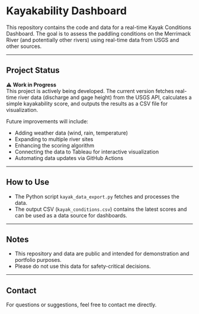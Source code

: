 # Kayakability Dashboard

This repository contains the code and data for a real-time Kayak Conditions Dashboard. The goal is to assess the paddling conditions on the Merrimack River (and potentially other rivers) using real-time data from USGS and other sources.

---

## Project Status

⚠️ **Work in Progress**  
This project is actively being developed. The current version fetches real-time river data (discharge and gage height) from the USGS API, calculates a simple kayakability score, and outputs the results as a CSV file for visualization.

Future improvements will include:  
- Adding weather data (wind, rain, temperature)  
- Expanding to multiple river sites  
- Enhancing the scoring algorithm  
- Connecting the data to Tableau for interactive visualization  
- Automating data updates via GitHub Actions

---

## How to Use

- The Python script `kayak_data_export.py` fetches and processes the data.  
- The output CSV (`kayak_conditions.csv`) contains the latest scores and can be used as a data source for dashboards.

---

## Notes

- This repository and data are public and intended for demonstration and portfolio purposes.  
- Please do not use this data for safety-critical decisions.

---

## Contact

For questions or suggestions, feel free to contact me directly.
